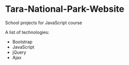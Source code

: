 # Tara-National-Park-Website
School projects for JavaScript course

A list of technologies:
- Bootstrap
- JavaScript
- jQuery
- Ajax
